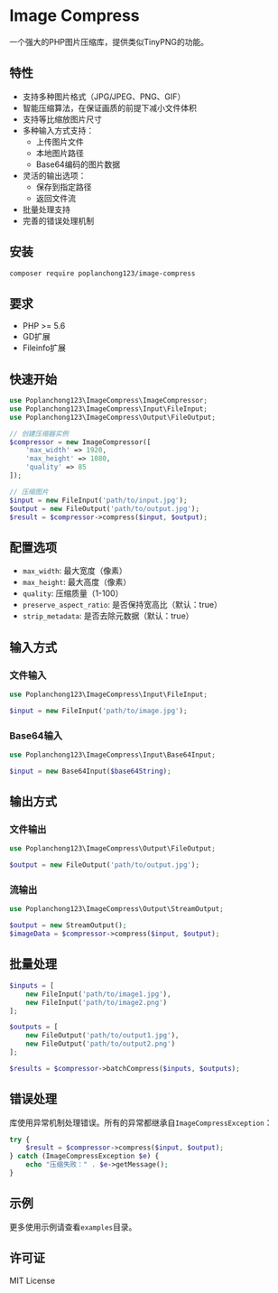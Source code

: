 # Image Compress

一个强大的PHP图片压缩库，提供类似TinyPNG的功能。

## 特性

- 支持多种图片格式（JPG/JPEG、PNG、GIF）
- 智能压缩算法，在保证画质的前提下减小文件体积
- 支持等比缩放图片尺寸
- 多种输入方式支持：
  - 上传图片文件
  - 本地图片路径
  - Base64编码的图片数据
- 灵活的输出选项：
  - 保存到指定路径
  - 返回文件流
- 批量处理支持
- 完善的错误处理机制

## 安装

```bash
composer require poplanchong123/image-compress
```

## 要求

- PHP >= 5.6
- GD扩展
- Fileinfo扩展

## 快速开始

```php
use Poplanchong123\ImageCompress\ImageCompressor;
use Poplanchong123\ImageCompress\Input\FileInput;
use Poplanchong123\ImageCompress\Output\FileOutput;

// 创建压缩器实例
$compressor = new ImageCompressor([
    'max_width' => 1920,
    'max_height' => 1080,
    'quality' => 85
]);

// 压缩图片
$input = new FileInput('path/to/input.jpg');
$output = new FileOutput('path/to/output.jpg');
$result = $compressor->compress($input, $output);
```

## 配置选项

- `max_width`: 最大宽度（像素）
- `max_height`: 最大高度（像素）
- `quality`: 压缩质量（1-100）
- `preserve_aspect_ratio`: 是否保持宽高比（默认：true）
- `strip_metadata`: 是否去除元数据（默认：true）

## 输入方式

### 文件输入

```php
use Poplanchong123\ImageCompress\Input\FileInput;

$input = new FileInput('path/to/image.jpg');
```

### Base64输入

```php
use Poplanchong123\ImageCompress\Input\Base64Input;

$input = new Base64Input($base64String);
```

## 输出方式

### 文件输出

```php
use Poplanchong123\ImageCompress\Output\FileOutput;

$output = new FileOutput('path/to/output.jpg');
```

### 流输出

```php
use Poplanchong123\ImageCompress\Output\StreamOutput;

$output = new StreamOutput();
$imageData = $compressor->compress($input, $output);
```

## 批量处理

```php
$inputs = [
    new FileInput('path/to/image1.jpg'),
    new FileInput('path/to/image2.png')
];

$outputs = [
    new FileOutput('path/to/output1.jpg'),
    new FileOutput('path/to/output2.png')
];

$results = $compressor->batchCompress($inputs, $outputs);
```

## 错误处理

库使用异常机制处理错误。所有的异常都继承自`ImageCompressException`：

```php
try {
    $result = $compressor->compress($input, $output);
} catch (ImageCompressException $e) {
    echo "压缩失败：" . $e->getMessage();
}
```

## 示例

更多使用示例请查看`examples`目录。

## 许可证

MIT License